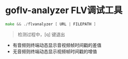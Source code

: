 # goflv-analyzer FLV调试工具

```go
make && ./flvanalyzer [ URL | FILEPATH ]
```

> 检测过程中，[q] 键退出

- 有音频则终端动态显示音视频帧时间戳的差值
- 无音频则终端动态显示视频帧时间戳的增值
